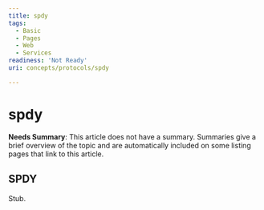 ```yaml
---
title: spdy
tags:
  - Basic
  - Pages
  - Web
  - Services
readiness: 'Not Ready'
uri: concepts/protocols/spdy

---
```

# spdy

**Needs Summary**: This article does not have a summary. Summaries give a brief overview of the topic and are automatically included on some listing pages that link to this article.

## SPDY

Stub.

